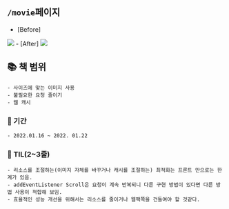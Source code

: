 ## `/movie`페이지
- [Before]
<img src="https://user-images.githubusercontent.com/63353110/148955601-76e98542-18c8-4c70-99b7-331ad813f60e.png" />
- [After]
<img src="https://user-images.githubusercontent.com/63353110/150631995-1bc6ac8c-47a9-48d2-b097-a697eef56f22.png" />


  ## 📚 책 범위
    - 사이즈에 맞는 이미지 사용
    - 불필요한 요청 줄이기
    - 웹 캐시

  ### 📅 기간
    - 2022.01.16 ~ 2022. 01.22

  ### 👀 TIL(2~3줄)
    - 리소스를 조절하는(이미지 자체를 바꾸거나 캐시를 조절하는) 최적화는 프론트 만으로는 한계가 있음.
    - addEventListener Scroll은 요청이 계속 반복되니 다른 구현 방법이 있다면 다른 방법 사용이 적합해 보임.
    - 효율적인 성능 개선을 위해서는 리소스를 줄이거나 웹팩쪽을 건들여야 할 것같다.
